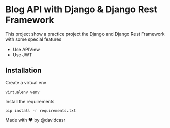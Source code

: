 # Blog API with Django & Django Rest Framework

This project show a practice project the Django and Django Rest Framework with some special features

- Use APIView
- Use JWT 

## Installation

Create a virtual env
```
virtualenv venv
```

Install the requirements

```
pip install -r requirements.txt
```

Made with ❤️ by @davidcasr
